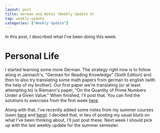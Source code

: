 ```yaml
---
layout: post
title: German and Notes (Weekly Update 9)
tag: weekly-update
categories: ["Weekly Update"]
---
```


In this post, I described what I've been doing this week.

# Personal Life

I started learning some more German. The strategy right now is to follow along in Jannach's, "German for Reading Knowledge" (Sixth Edition) and then to also try translating some math papers from german to english (with the help of my brother). Our first paper we're translating (or at least attempting to) is Riemann's paper, "On the Quantity of Prime Numbers Under a Given Value." When finished, I'll post that. You can find the solutions to exercises from the first week [here](https://marshareb.github.io/files/German_exercises/week_1.pdf).

Along with that, I've recently added some notes from my summer courses (seen [here](https://marshareb.github.io/files/Dynamics.pdf) and [here](https://marshareb.github.io/files/Functional_Analysis.pdf)). I decided that, in lieu of posting my usual blurb on what I've been thinking about, I'll just post these. Next week I should pick up with the last weekly update for the summer semester.
